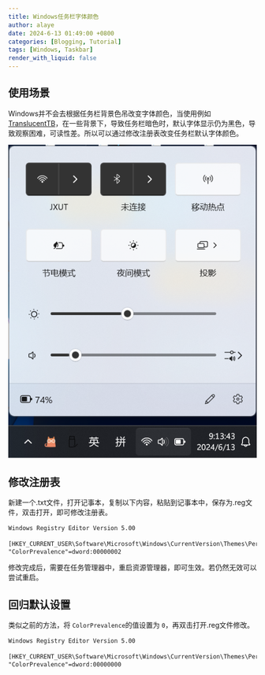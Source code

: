 ```yaml
---
title: Windows任务栏字体颜色
author: alaye
date: 2024-6-13 01:49:00 +0800
categories: [Blogging, Tutorial]
tags: [Windows, Taskbar]
render_with_liquid: false
---
```

## 使用场景

Windows并不会去根据任务栏背景色吊改变字体颜色，当使用例如[TranslucentTB](https://github.com/TranslucentTB/TranslucentTB)，在一些背景下，导致任务栏暗色时，默认字体显示仍为黑色，导致观察困难，可读性差。所以可以通过修改注册表改变任务栏默认字体颜色。

![1718241252560](/assets/img/posts/Windows任务栏字体颜色/1718241252560.png)

## 修改注册表

新建一个.txt文件，打开记事本，复制以下内容，粘贴到记事本中，保存为.reg文件，双击打开，即可修改注册表。

```text
Windows Registry Editor Version 5.00

[HKEY_CURRENT_USER\Software\Microsoft\Windows\CurrentVersion\Themes\Personalize]
"ColorPrevalence"=dword:00000002
```

修改完成后，需要在任务管理器中，重启资源管理器，即可生效。若仍然无效可以尝试重启。

## 回归默认设置

类似之前的方法，将 `ColorPrevalence`的值设置为 `0`，再双击打开.reg文件修改。

```text
Windows Registry Editor Version 5.00

[HKEY_CURRENT_USER\Software\Microsoft\Windows\CurrentVersion\Themes\Personalize]
"ColorPrevalence"=dword:00000000
```
